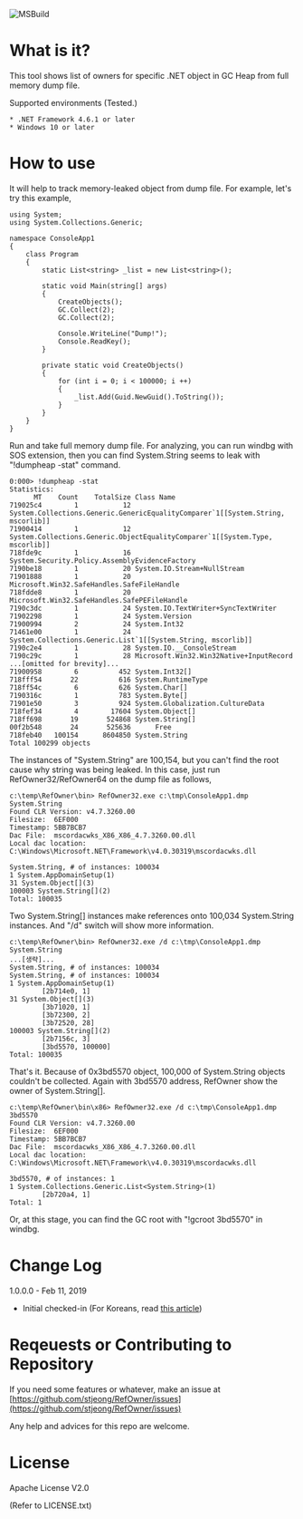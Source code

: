 ![MSBuild](https://github.com/stjeong/RefOwner/workflows/MSBuild/badge.svg)

What is it?
================================

This tool shows list of owners for specific .NET object in GC Heap from full memory dump file.

Supported environments (Tested.)

    * .NET Framework 4.6.1 or later
    * Windows 10 or later

How to use
================================

It will help to track memory-leaked object from dump file. For example, let's try this example,

~~~~
using System;
using System.Collections.Generic;

namespace ConsoleApp1
{
    class Program
    {
        static List<string> _list = new List<string>();

        static void Main(string[] args)
        {
            CreateObjects();
            GC.Collect(2);
            GC.Collect(2);

            Console.WriteLine("Dump!");
            Console.ReadKey();
        }

        private static void CreateObjects()
        {
            for (int i = 0; i < 100000; i ++)
            {
                _list.Add(Guid.NewGuid().ToString());
            }
        }
    }
}
~~~~

Run and take full memory dump file. For analyzing, you can run windbg with SOS extension, then you can find System.String seems to leak with "!dumpheap -stat" command.

~~~~
0:000> !dumpheap -stat
Statistics:
      MT    Count    TotalSize Class Name
719025c4        1           12 System.Collections.Generic.GenericEqualityComparer`1[[System.String, mscorlib]]
71900414        1           12 System.Collections.Generic.ObjectEqualityComparer`1[[System.Type, mscorlib]]
718fde9c        1           16 System.Security.Policy.AssemblyEvidenceFactory
7190be18        1           20 System.IO.Stream+NullStream
71901888        1           20 Microsoft.Win32.SafeHandles.SafeFileHandle
718fdde8        1           20 Microsoft.Win32.SafeHandles.SafePEFileHandle
7190c3dc        1           24 System.IO.TextWriter+SyncTextWriter
71902298        1           24 System.Version
71900994        2           24 System.Int32
71461e00        1           24 System.Collections.Generic.List`1[[System.String, mscorlib]]
7190c2e4        1           28 System.IO.__ConsoleStream
7190c29c        1           28 Microsoft.Win32.Win32Native+InputRecord
...[omitted for brevity]...
71900958        6          452 System.Int32[]
718fff54       22          616 System.RuntimeType
718ff54c        6          626 System.Char[]
7190316c        1          783 System.Byte[]
71901e50        3          924 System.Globalization.CultureData
718fef34        4        17604 System.Object[]
718ff698       19       524868 System.String[]
00f2b548       24       525636      Free
718feb40   100154      8604850 System.String
Total 100299 objects
~~~~

The instances of "System.String" are 100,154, but you can't find the root cause why string was being leaked. In this case, just run RefOwner32/RefOwner64 on the dump file as follows,

~~~~
c:\temp\RefOwner\bin> RefOwner32.exe c:\tmp\ConsoleApp1.dmp System.String
Found CLR Version: v4.7.3260.00
Filesize:  6EF000
Timestamp: 5BB7BCB7
Dac File:  mscordacwks_X86_X86_4.7.3260.00.dll
Local dac location: C:\Windows\Microsoft.NET\Framework\v4.0.30319\mscordacwks.dll

System.String, # of instances: 100034
1 System.AppDomainSetup(1)
31 System.Object[](3)
100003 System.String[](2)
Total: 100035
~~~~

Two System.String[] instances make references onto 100,034 System.String instances. And "/d" switch will show more information.

~~~~
c:\temp\RefOwner\bin> RefOwner32.exe /d c:\tmp\ConsoleApp1.dmp System.String
...[생략]...
System.String, # of instances: 100034
System.String, # of instances: 100034
1 System.AppDomainSetup(1)
        [2b714e0, 1]
31 System.Object[](3)
        [3b71020, 1]
        [3b72300, 2]
        [3b72520, 28]
100003 System.String[](2)
        [2b7156c, 3]
        [3bd5570, 100000]
Total: 100035
~~~~

That's it. Because of 0x3bd5570 object, 100,000 of System.String objects couldn't be collected. Again with 3bd5570 address, RefOwner show the owner of System.String[].

~~~~
c:\temp\RefOwner\bin\x86> RefOwner32.exe /d c:\tmp\ConsoleApp1.dmp 3bd5570
Found CLR Version: v4.7.3260.00
Filesize:  6EF000
Timestamp: 5BB7BCB7
Dac File:  mscordacwks_X86_X86_4.7.3260.00.dll
Local dac location: C:\Windows\Microsoft.NET\Framework\v4.0.30319\mscordacwks.dll

3bd5570, # of instances: 1
1 System.Collections.Generic.List<System.String>(1)
        [2b720a4, 1]
Total: 1
~~~~

Or, at this stage, you can find the GC root with "!gcroot 3bd5570" in windbg.


Change Log
================================

1.0.0.0 - Feb 11, 2019

* Initial checked-in (For Koreans, read [this article](http://www.sysnet.pe.kr/2/0/11809))


Reqeuests or Contributing to Repository
================================
If you need some features or whatever, make an issue at [https://github.com/stjeong/RefOwner/issues](https://github.com/stjeong/RefOwner/issues)

Any help and advices for this repo are welcome.

License
================================
Apache License V2.0

(Refer to LICENSE.txt)
